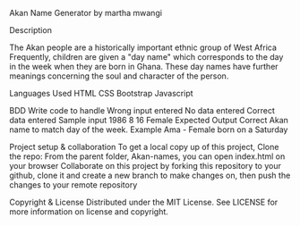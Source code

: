 Akan Name Generator by martha mwangi

Description

The Akan people are a historically important ethnic group of West Africa
 Frequently, children are given a "day name" which corresponds to the day in the week when they are born in Ghana.
 These day names have further meanings concerning the soul and character of the person.
    
Languages Used
HTML
CSS
Bootstrap
Javascript

BDD
Write code to handle
Wrong input entered
No data entered
Correct data entered
Sample input
1986 8 16 Female
Expected Output
Correct Akan name to match day of the week. Example Ama - Female born on a Saturday

Project setup & collaboration
To get a local copy up of this project, Clone the repo:
From the parent folder, Akan-names, you can open index.html on your browser
Collaborate on this project by forking this repository to your github, clone it and create a new branch to make changes on, then push the changes to your remote repository


Copyright & License
Distributed under the MIT License. See LICENSE for more information on license and copyright.
